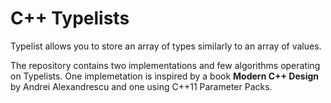 # C++ Typelists #

Typelist allows you to store an array of types similarly to an array of values.

The repository contains two implementations and few algorithms operating on
Typelists. One implemetation is inspired by a book **Modern C++ Design** by
Andrei Alexandrescu and one using C++11 Parameter Packs.

